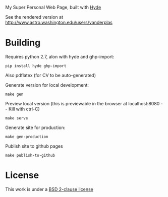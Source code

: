 My Super Personal Web Page, built with [Hyde](http://hyde.github.io/)

See the rendered version at http://www.astro.washington.edu/users/vanderplas

Building
========
Requires python 2.7, alon with hyde and ghp-import:

    pip install hyde ghp-import

Also pdflatex (for CV to be auto-generated)

Generate version for local development:

    make gen

Preview local version
(this is previewable in the browser at localhost:8080 -- Kill with ctrl-C)

    make serve

Generate site for production:

    make gen-production

Publish site to github pages

    make publish-to-github

License
=======
This work is under a [BSD 2-clause license](http://opensource.org/licenses/BSD-2-Clause)

